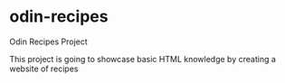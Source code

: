 # odin-recipes
Odin Recipes Project

This project is going to showcase basic HTML knowledge by creating a website of recipes